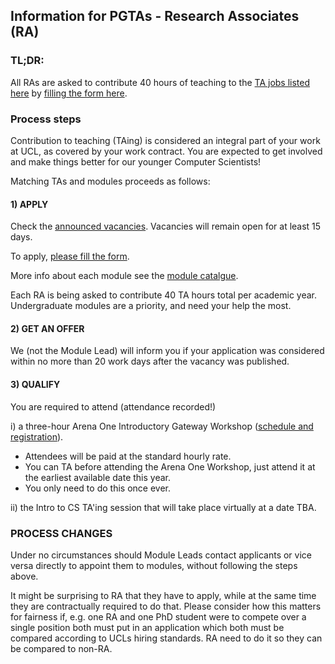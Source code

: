 ## Information for PGTAs - Research Associates (RA)

### TL;DR:

All RAs are asked to contribute 40 hours of teaching to the [TA jobs listed here](https://tinyurl.com/mm69m93w)
by [filling the form here](https://forms.gle/DAMEZXiiwoX3nsJn9).

### Process steps

Contribution to teaching (TAing) is considered an integral part of your work at UCL, as covered by your work contract.
You are expected to get involved and make things better for our younger Computer Scientists!

Matching TAs and modules proceeds as follows:

#### 1) APPLY

Check the [announced vacancies](https://tinyurl.com/mm69m93w).
Vacancies will remain open for at least 15 days.

To apply, [please fill the form](https://forms.gle/DAMEZXiiwoX3nsJn9).

More info about each module see the [module catalgue](https://www.ucl.ac.uk/module-catalogue/).

Each RA is being asked to contribute 40 TA hours total per academic year.
Undergraduate modules are a priority, and need your help the most.

#### 2) GET AN OFFER

We (not the Module Lead) will inform you if your application was considered within no more than 20 work days after the vacancy was published.

#### 3) QUALIFY

You are required to attend (attendance recorded!)

i) a three-hour Arena One Introductory Gateway Workshop ([schedule and registration](http://www.ucl.ac.uk/arena/one)).
- Attendees will be paid at the standard hourly rate.
- You can TA before attending the Arena One Workshop, just attend it at the earliest available date this year.
- You only need to do this once ever.

ii) the Intro to CS TA'ing session that will take place virtually at a date TBA.

### PROCESS CHANGES

Under no circumstances should Module Leads contact applicants or vice versa directly to appoint them to modules, without
following the steps above.

It might be surprising to RA that they have to apply, while at the same time they are contractually required to do that.
Please consider how this matters for fairness if, e.g. one RA and one PhD student were to compete over a single position both must put in an application which both must be compared according to UCLs hiring standards.
RA need to do it so they can be compared to non-RA.

